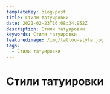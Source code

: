 ```yaml
---
templateKey: blog-post
title: Стили татуировки
date: 2021-02-23T16:08:34.952Z
description: Стили татуировки
keywords: Стили татуировки
featuredimage: /img/tattoo-style.jpg
tags:
  - Стили татуировки
---
```

# Стили татуировки